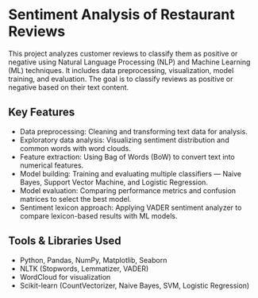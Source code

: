 # Sentiment Analysis of Restaurant Reviews

This project analyzes customer reviews to classify them as positive or negative using Natural Language Processing (NLP) and Machine Learning (ML) techniques. It includes data preprocessing, visualization, model training, and evaluation.
The goal is to classify reviews as positive or negative based on their text content.

## Key Features

- Data preprocessing: Cleaning and transforming text data for analysis.
- Exploratory data analysis: Visualizing sentiment distribution and common words with word clouds.
- Feature extraction: Using Bag of Words (BoW) to convert text into numerical features.
- Model building: Training and evaluating multiple classifiers — Naive Bayes, Support Vector Machine, and Logistic Regression.
- Model evaluation: Comparing performance metrics and confusion matrices to select the best model.
- Sentiment lexicon approach: Applying VADER sentiment analyzer to compare lexicon-based results with ML models.  

## Tools & Libraries Used

- Python, Pandas, NumPy, Matplotlib, Seaborn
- NLTK (Stopwords, Lemmatizer, VADER)
- WordCloud for visualization
- Scikit-learn (CountVectorizer, Naive Bayes, SVM, Logistic Regression)
